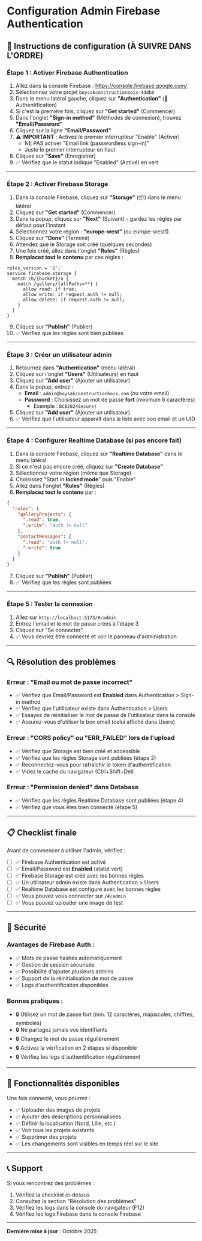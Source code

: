 # Configuration Admin Firebase Authentication

## 📝 Instructions de configuration (À SUIVRE DANS L'ORDRE)

### Étape 1 : Activer Firebase Authentication

1. Allez dans la console Firebase : https://console.firebase.google.com/
2. Sélectionnez votre projet `boysakconstructionbois-4ddb8`
3. Dans le menu latéral gauche, cliquez sur **"Authentication"** (🔐 Authentification)
4. Si c'est la première fois, cliquez sur **"Get started"** (Commencer)
5. Dans l'onglet **"Sign-in method"** (Méthodes de connexion), trouvez **"Email/Password"**
6. Cliquez sur la ligne **"Email/Password"**
7. **⚠️ IMPORTANT** : Activez le premier interrupteur "Enable" (Activer)
   - NE PAS activer "Email link (passwordless sign-in)"
   - Juste le premier interrupteur en haut
8. Cliquez sur **"Save"** (Enregistrer)
9. ✅ Vérifiez que le statut indique "Enabled" (Activé) en vert

---

### Étape 2 : Activer Firebase Storage

1. Dans la console Firebase, cliquez sur **"Storage"** (📦) dans le menu latéral
2. Cliquez sur **"Get started"** (Commencer)
3. Dans la popup, cliquez sur **"Next"** (Suivant) - gardez les règles par défaut pour l'instant
4. Sélectionnez votre région : **"europe-west"** (ou europe-west1)
5. Cliquez sur **"Done"** (Terminé)
6. Attendez que le Storage soit créé (quelques secondes)
7. Une fois créé, allez dans l'onglet **"Rules"** (Règles)
8. **Remplacez tout le contenu** par ces règles :

```
rules_version = '2';
service firebase.storage {
  match /b/{bucket}/o {
    match /gallery/{allPaths=**} {
      allow read: if true;
      allow write: if request.auth != null;
      allow delete: if request.auth != null;
    }
  }
}
```

9. Cliquez sur **"Publish"** (Publier)
10. ✅ Vérifiez que les règles sont bien publiées

---

### Étape 3 : Créer un utilisateur admin

1. Retournez dans **"Authentication"** (menu latéral)
2. Cliquez sur l'onglet **"Users"** (Utilisateurs) en haut
3. Cliquez sur **"Add user"** (Ajouter un utilisateur)
4. Dans la popup, entrez :
   - **Email** : `admin@boysakconstructionbois.com` (ou votre email)
   - **Password** : Choisissez un mot de passe **fort** (minimum 6 caractères)
     - Exemple : `BCB2024Secure!`
5. Cliquez sur **"Add user"** (Ajouter un utilisateur)
6. ✅ Vérifiez que l'utilisateur apparaît dans la liste avec son email et un UID

---

### Étape 4 : Configurer Realtime Database (si pas encore fait)

1. Dans la console Firebase, cliquez sur **"Realtime Database"** dans le menu latéral
2. Si ce n'est pas encore créé, cliquez sur **"Create Database"**
3. Sélectionnez votre région (même que Storage)
4. Choisissez "Start in **locked mode**" puis "Enable"
5. Allez dans l'onglet **"Rules"** (Règles)
6. **Remplacez tout le contenu** par :

```json
{
  "rules": {
    "galleryProjects": {
      ".read": true,
      ".write": "auth != null"
    },
    "contactMessages": {
      ".read": "auth != null",
      ".write": true
    }
  }
}
```

7. Cliquez sur **"Publish"** (Publier)
8. ✅ Vérifiez que les règles sont publiées

---

### Étape 5 : Tester la connexion

1. Allez sur `http://localhost:5173/#/admin`
2. Entrez l'email et le mot de passe créés à l'étape 3
3. Cliquez sur "Se connecter"
4. ✅ Vous devriez être connecté et voir le panneau d'administration

---

## 🔍 Résolution des problèmes

### Erreur : "Email ou mot de passe incorrect"

- ✅ Vérifiez que Email/Password est **Enabled** dans Authentication > Sign-in method
- ✅ Vérifiez que l'utilisateur existe dans Authentication > Users
- ✅ Essayez de réinitialiser le mot de passe de l'utilisateur dans la console
- ✅ Assurez-vous d'utiliser le bon email (celui affiché dans Users)

### Erreur : "CORS policy" ou "ERR_FAILED" lors de l'upload

- ✅ Vérifiez que Storage est bien créé et accessible
- ✅ Vérifiez que les règles Storage sont publiées (étape 2)
- ✅ Reconnectez-vous pour rafraîchir le token d'authentification
- ✅ Videz le cache du navigateur (Ctrl+Shift+Del)

### Erreur : "Permission denied" dans Database

- ✅ Vérifiez que les règles Realtime Database sont publiées (étape 4)
- ✅ Vérifiez que vous êtes bien connecté (étape 5)

---

## 📋 Checklist finale

Avant de commencer à utiliser l'admin, vérifiez :

- [ ] ✅ Firebase Authentication est activé
- [ ] ✅ Email/Password est **Enabled** (statut vert)
- [ ] ✅ Firebase Storage est créé avec les bonnes règles
- [ ] ✅ Un utilisateur admin existe dans Authentication > Users
- [ ] ✅ Realtime Database est configuré avec les bonnes règles
- [ ] ✅ Vous pouvez vous connecter sur `/#/admin`
- [ ] ✅ Vous pouvez uploader une image de test

---

## 🔐 Sécurité

### Avantages de Firebase Auth :

- ✅ Mots de passe hashés automatiquement
- ✅ Gestion de session sécurisée
- ✅ Possibilité d'ajouter plusieurs admins
- ✅ Support de la réinitialisation de mot de passe
- ✅ Logs d'authentification disponibles

### Bonnes pratiques :

- 🔒 Utilisez un mot de passe fort (min. 12 caractères, majuscules, chiffres, symboles)
- 🔒 Ne partagez jamais vos identifiants
- 🔒 Changez le mot de passe régulièrement
- 🔒 Activez la vérification en 2 étapes si disponible
- 🔒 Vérifiez les logs d'authentification régulièrement

---

## 🎯 Fonctionnalités disponibles

Une fois connecté, vous pourrez :

- ✅ Uploader des images de projets
- ✅ Ajouter des descriptions personnalisées
- ✅ Définir la localisation (Nord, Lille, etc.)
- ✅ Voir tous les projets existants
- ✅ Supprimer des projets
- ✅ Les changements sont visibles en temps réel sur le site

---

## 📞 Support

Si vous rencontrez des problèmes :

1. Vérifiez la checklist ci-dessus
2. Consultez la section "Résolution des problèmes"
3. Vérifiez les logs dans la console du navigateur (F12)
4. Vérifiez les logs Firebase dans la console Firebase

---

**Dernière mise à jour** : Octobre 2025
